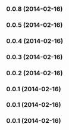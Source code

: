 <a name="0.0.8"></a>
### 0.0.8 (2014-02-16)


<a name="0.0.5"></a>
### 0.0.5 (2014-02-16)


<a name="0.0.4"></a>
### 0.0.4 (2014-02-16)


<a name="0.0.3"></a>
### 0.0.3 (2014-02-16)


<a name="0.0.2"></a>
### 0.0.2 (2014-02-16)


<a name="0.0.1"></a>
### 0.0.1 (2014-02-16)


<a name="0.0.1"></a>
### 0.0.1 (2014-02-16)


<a name="0.0.1"></a>
### 0.0.1 (2014-02-16)

